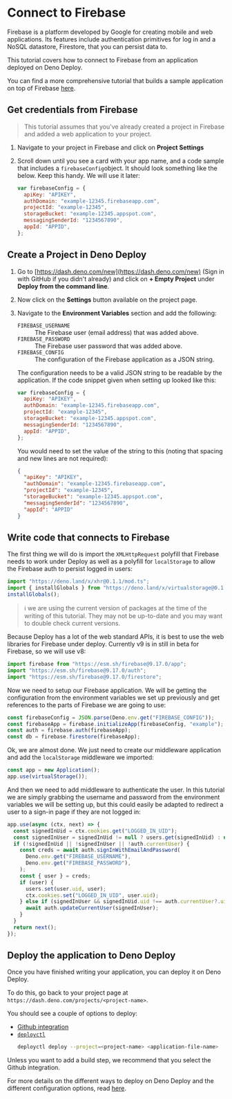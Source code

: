 # Connect to Firebase

Firebase is a platform developed by Google for creating mobile and web
applications. Its features include authentication primitives for log in and a
NoSQL datastore, Firestore, that you can persist data to.

This tutorial covers how to connect to Firebase from an application deployed on
Deno Deploy.

You can find a more comprehensive tutorial that builds a sample application on
top of Firebase [here](../tutorials/tutorial-firebase).

## Get credentials from Firebase

> This tutorial assumes that you've already created a project in Firebase and
> added a web application to your project.

1. Navigate to your project in Firebase and click on **Project Settings**
2. Scroll down until you see a card with your app name, and a code sample that
   includes a `firebaseConfig`object. It should look something like the below.
   Keep this handy. We will use it later:

   ```js
   var firebaseConfig = {
     apiKey: "APIKEY",
     authDomain: "example-12345.firebaseapp.com",
     projectId: "example-12345",
     storageBucket: "example-12345.appspot.com",
     messagingSenderId: "1234567890",
     appId: "APPID",
   };
   ```

## Create a Project in Deno Deploy

1. Go to [https://dash.deno.com/new](https://dash.deno.com/new) (Sign in with
   GitHub if you didn't already) and click on **+ Empty Project** under **Deploy
   from the command line**.
2. Now click on the **Settings** button available on the project page.
3. Navigate to the **Environment Variables** section and add the following:

   <dl>
    <dt><code>FIREBASE_USERNAME</code></dt>
    <dd>The Firebase user (email address) that was added above.</dd>
    <dt><code>FIREBASE_PASSWORD</code></dt>
    <dd>The Firebase user password that was added above.</dd>
    <dt><code>FIREBASE_CONFIG</code></dt>
    <dd>The configuration of the Firebase application as a JSON string.</dd>
   </dl>

   The configuration needs to be a valid JSON string to be readable by the
   application. If the code snippet given when setting up looked like this:

   ```js
   var firebaseConfig = {
     apiKey: "APIKEY",
     authDomain: "example-12345.firebaseapp.com",
     projectId: "example-12345",
     storageBucket: "example-12345.appspot.com",
     messagingSenderId: "1234567890",
     appId: "APPID",
   };
   ```

   You would need to set the value of the string to this (noting that spacing
   and new lines are not required):

   ```json
   {
     "apiKey": "APIKEY",
     "authDomain": "example-12345.firebaseapp.com",
     "projectId": "example-12345",
     "storageBucket": "example-12345.appspot.com",
     "messagingSenderId": "1234567890",
     "appId": "APPID"
   }
   ```

## Write code that connects to Firebase

The first thing we will do is import the `XMLHttpRequest` polyfill that Firebase
needs to work under Deploy as well as a polyfill for `localStorage` to allow the
Firebase auth to persist logged in users:

```js
import "https://deno.land/x/xhr@0.1.1/mod.ts";
import { installGlobals } from "https://deno.land/x/virtualstorage@0.1.0/mod.ts";
installGlobals();
```

> ℹ️ we are using the current version of packages at the time of the writing of
> this tutorial. They may not be up-to-date and you may want to double check
> current versions.

Because Deploy has a lot of the web standard APIs, it is best to use the web
libraries for Firebase under deploy. Currently v9 is in still in beta for
Firebase, so we will use v8:

```js
import firebase from "https://esm.sh/firebase@9.17.0/app";
import "https://esm.sh/firebase@9.17.0/auth";
import "https://esm.sh/firebase@9.17.0/firestore";
```

Now we need to setup our Firebase application. We will be getting the
configuration from the environment variables we set up previously and get
references to the parts of Firebase we are going to use:

```js
const firebaseConfig = JSON.parse(Deno.env.get("FIREBASE_CONFIG"));
const firebaseApp = firebase.initializeApp(firebaseConfig, "example");
const auth = firebase.auth(firebaseApp);
const db = firebase.firestore(firebaseApp);
```

Ok, we are almost done. We just need to create our middleware application and
add the `localStorage` middleware we imported:

```js
const app = new Application();
app.use(virtualStorage());
```

And then we need to add middleware to authenticate the user. In this tutorial we
are simply grabbing the username and password from the environment variables we
will be setting up, but this could easily be adapted to redirect a user to a
sign-in page if they are not logged in:

```js
app.use(async (ctx, next) => {
  const signedInUid = ctx.cookies.get("LOGGED_IN_UID");
  const signedInUser = signedInUid != null ? users.get(signedInUid) : undefined;
  if (!signedInUid || !signedInUser || !auth.currentUser) {
    const creds = await auth.signInWithEmailAndPassword(
      Deno.env.get("FIREBASE_USERNAME"),
      Deno.env.get("FIREBASE_PASSWORD"),
    );
    const { user } = creds;
    if (user) {
      users.set(user.uid, user);
      ctx.cookies.set("LOGGED_IN_UID", user.uid);
    } else if (signedInUser && signedInUid.uid !== auth.currentUser?.uid) {
      await auth.updateCurrentUser(signedInUser);
    }
  }
  return next();
});
```

## Deploy the application to Deno Deploy

Once you have finished writing your application, you can deploy it on Deno
Deploy.

To do this, go back to your project page at
`https://dash.deno.com/projects/<project-name>`.

You should see a couple of options to deploy:

- [Github integration](ci_github)
- [`deployctl`](./deployctl.md)
  ```sh
  deployctl deploy --project=<project-name> <application-file-name>
  ```

Unless you want to add a build step, we recommend that you select the Github
integration.

For more details on the different ways to deploy on Deno Deploy and the
different configuration options, read [here](how-to-deploy).
